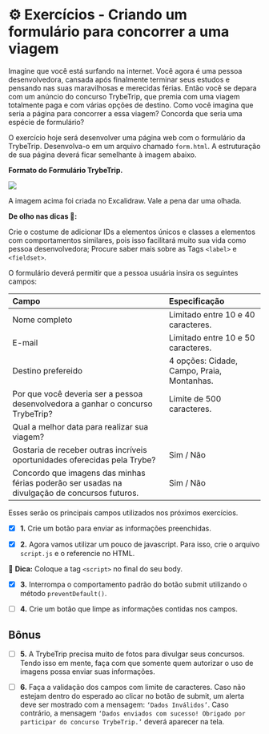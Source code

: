 # :gear: Exercícios - Criando um formulário para concorrer a uma viagem

Imagine que você está surfando na internet. Você agora é uma pessoa desenvolvedora, cansada após finalmente terminar seus estudos e pensando nas suas maravilhosas e merecidas férias. Então você se depara com um anúncio do concurso TrybeTrip, que premia com uma viagem totalmente paga e com várias opções de destino. Como você imagina que seria a página para concorrer a essa viagem? Concorda que seria uma espécie de formulário?

O exercício hoje será desenvolver uma página web com o formulário da TrybeTrip. Desenvolva-o em um arquivo chamado `form.html`. A estruturação de sua página deverá ficar semelhante à imagem abaixo.


**Formato do Formulário TrybeTrip.**

![](./assets/Formato%20do%20Formul%C3%A1rio%20TrybeTrip.png)

A imagem acima foi criada no Excalidraw. Vale a pena dar uma olhada.

**De olho nas dicas 👀:**

Crie o costume de adicionar IDs a elementos únicos e classes a elementos com comportamentos similares, pois isso facilitará muito sua vida como pessoa desenvolvedora; Procure saber mais sobre as Tags `<label>` e `<fieldset>`.

O formulário deverá permitir que a pessoa usuária insira os seguintes campos:

Campo | Especificação |
:--- | :--- |
Nome completo | Limitado entre 10 e 40 caracteres. |
E-mail | Limitado entre 10 e 50 caracteres. |
Destino prefereido | 4 opções: Cidade, Campo, Praia, Montanhas. |
Por que você deveria ser a pessoa desenvolvedora a ganhar o concurso TrybeTrip? | Limite de 500 caracteres. |
 Qual a melhor data para realizar sua viagem? | |
Gostaria de receber outras incríveis oportunidades oferecidas pela Trybe? | Sim / Não |
Concordo que imagens das minhas férias poderão ser usadas na divulgação de concursos futuros. | Sim / Não |

    

Esses serão os principais campos utilizados nos próximos exercícios.

- [x] **1.** Crie um botão para enviar as informações preenchidas.

- [x] **2.** Agora vamos utilizar um pouco de javascript. Para isso, crie o arquivo `script.js` e o referencie no HTML.

:dart: **Dica:** Coloque a tag `<script>` no final do seu body.

- [x] **3.** Interrompa o comportamento padrão do botão submit utilizando o método `preventDefault()`.

- [ ] **4.** Crie um botão que limpe as informações contidas nos campos.

## Bônus

- [ ] **5.** A TrybeTrip precisa muito de fotos para divulgar seus concursos. Tendo isso em mente, faça com que somente quem autorizar o uso de imagens possa enviar suas informações.

- [ ] **6.** Faça a validação dos campos com limite de caracteres. Caso não estejam dentro do esperado ao clicar no botão de submit, um alerta deve ser mostrado com a mensagem: `‘Dados Inválidos’`. Caso contrário, a mensagem `‘Dados enviados com sucesso! Obrigado por participar do concurso TrybeTrip.’` deverá aparecer na tela.
